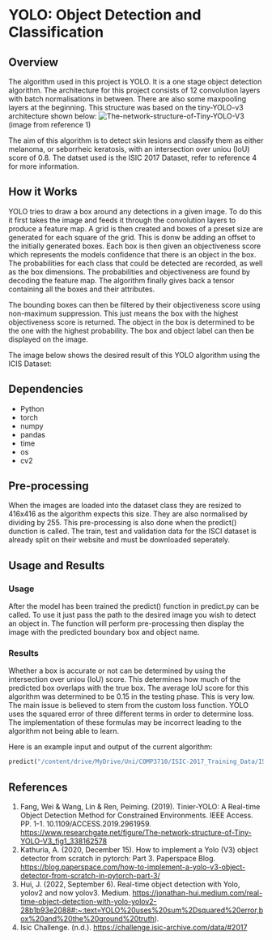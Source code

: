 # YOLO: Object Detection and Classification
## Overview
The algorithm used in this project is YOLO. It is a one stage object detection algorithm. The architecture for this project consists of 12 convolution layers with batch normalisations in between. There are also some maxpooling layers at the beginning. This structure was based on the tiny-YOLO-v3 architecture shown below:
![The-network-structure-of-Tiny-YOLO-V3](https://github.com/LazyScribble/PatternAnalysis-2023/assets/141600341/487de0ff-dc86-48df-b19a-aa1b55a35897)
(image from reference 1)

The aim of this algorithm is to detect skin lesions and classify them as either melanoma, or seborrheic keratosis, with an intersection over uniou (IoU) score of 0.8. The datset used is the ISIC 2017 Dataset, refer to reference 4 for more information.

## How it Works
YOLO tries to draw a box around any detections in a given image. To do this it first takes the image and feeds it through the convolution layers to produce a feature map. A grid is then created and boxes of a preset size are generated for each square of the grid. This is donw be adding an offset to the initially generated boxes. Each box is then given an objectiveness score which represents the models confidence that there is an object in the box. The probabilities for each class that could be detected are recorded, as well as the box dimensions. The probabilities and objectiveness are found by decoding the feature map. The algorithm finally gives back a tensor containing all the boxes and their attributes.

The bounding boxes can then be filtered by their objectiveness score using non-maximum suppression. This just means the box with the highest objectiveness score is returned. The object in the box is determined to be the one with the highest probability. The box and object label can then be displayed on the image.

The image below shows the desired result of this YOLO algorithm using the ICIS Dataset:



## Dependencies
* Python
* torch
* numpy
* pandas
* time
* os
* cv2

## Pre-processing
When the images are loaded into the dataset class they are resized to 416x416 as the algorithm expects this size. They are also normalised by dividing by 255. This pre-processing is also done when the predict() dunction is called.
The train, test and validation data for the ISCI dataset is already split on their website and must be downloaded seperately. 

## Usage and Results
### Usage
After the model has been trained the predict() function in predict.py can be called. To use it just pass the path to the desired image you wish to detect an object in. The function will perform pre-processing then display the image with the predicted boundary box and object name.

### Results
Whether a box is accurate or not can be determined by using the intersection over uniou (IoU) score. This determines how much of the predicted box overlaps with the true box. The average IoU score for this algorithm was determined to be 0.15 in the testing phase. This is very low. The main issue is believed to stem from the custom loss function. YOLO uses the squared error of three different terms in order to determine loss. The implementation of these formulas may be incorrect leading to the algorithm not being able to learn.

Here is an example input and output of the current algorithm:
```python
predict("/content/drive/MyDrive/Uni/COMP3710/ISIC-2017_Training_Data/ISIC_0000004.jpg")
```


## References
1. Fang, Wei & Wang, Lin & Ren, Peiming. (2019). Tinier-YOLO: A Real-time Object Detection Method for Constrained Environments. IEEE Access. PP. 1-1. 10.1109/ACCESS.2019.2961959. https://www.researchgate.net/figure/The-network-structure-of-Tiny-YOLO-V3_fig1_338162578
2. Kathuria, A. (2020, December 15). How to implement a Yolo (V3) object detector from scratch in pytorch: Part 3. Paperspace Blog. https://blog.paperspace.com/how-to-implement-a-yolo-v3-object-detector-from-scratch-in-pytorch-part-3/ 
3. Hui, J. (2022, September 6). Real-time object detection with Yolo, yolov2 and now yolov3. Medium. https://jonathan-hui.medium.com/real-time-object-detection-with-yolo-yolov2-28b1b93e2088#:~:text=YOLO%20uses%20sum%2Dsquared%20error,box%20and%20the%20ground%20truth).
4. Isic Challenge. (n.d.). https://challenge.isic-archive.com/data/#2017 


